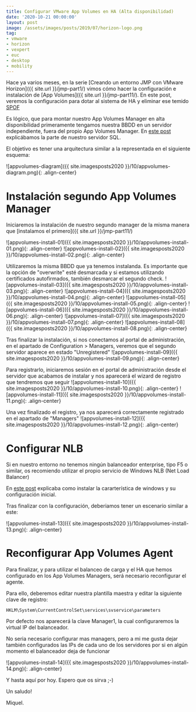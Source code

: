 ```yaml
---
title: Configurar VMware App Volumes en HA (Alta disponibilidad)
date: '2020-10-21 00:00:00'
layout: post
image: /assets/images/posts/2019/07/horizon-logo.png
tag:
- vmware
- horizon
- vexpert
- euc
- desktop
- mobility
---
```


Hace ya varios meses, en la serie [Creando un entorno JMP con VMware Horizon]({{ site.url }}/jmp-part1/) vimos cómo hacer la configuración e instalación de [App Volumes]({{ site.url }}/jmp-part11/). En este post, veremos la configuración para dotar al sistema de HA y eliminar ese temido [SPOF](https://es.wikipedia.org/wiki/Single_point_of_failure)

Es lógico, que para montar nuestro App Volumes Manager en alta disponibilidad primeramente tengamos nuestra BBDD en un servidor independiente, fuera del propio App Volumes Manager. En [este post](https://miquelmariano.github.io/jmp-part11/) explicábamos la parte de nuestro servidor SQL.

El objetivo es tener una arquitectura similar a la representada en el siguiente esquema:

![appvolumes-diagram]({{ site.imagesposts2020 }}/10/appvolumes-diagram.png){: .align-center} 

# Instalación segundo App Volumes Manager

Iniciaremos la instalación de nuestro segundo manager de la misma manera que [instalamos el primero]({{ site.url }}/jmp-part11/)

![appvolumes-install-01]({{ site.imagesposts2020 }}/10/appvolumes-install-01.png){: .align-center} 
![appvolumes-install-02]({{ site.imagesposts2020 }}/10/appvolumes-install-02.png){: .align-center}

Utilizaremos la misma BBDD que ya tenemos instalanda. Es importante que la opción de "overwrite" esté desmarcada y si estamos utilizando certificados autofirmados, también desmarcar el segundo check. 
![appvolumes-install-03]({{ site.imagesposts2020 }}/10/appvolumes-install-03.png){: .align-center} 
![appvolumes-install-04]({{ site.imagesposts2020 }}/10/appvolumes-install-04.png){: .align-center} 
![appvolumes-install-05]({{ site.imagesposts2020 }}/10/appvolumes-install-05.png){: .align-center} 
![appvolumes-install-06]({{ site.imagesposts2020 }}/10/appvolumes-install-06.png){: .align-center} 
![appvolumes-install-07]({{ site.imagesposts2020 }}/10/appvolumes-install-07.png){: .align-center} 
![appvolumes-install-08]({{ site.imagesposts2020 }}/10/appvolumes-install-08.png){: .align-center}

Tras finalizar la instalación, si nos conectamos al portal de administración, en el apartado de Configuration > Managers, veremos que el segundo servidor aparece en estado "Unregistered" 
![appvolumes-install-09]({{ site.imagesposts2020 }}/10/appvolumes-install-09.png){: .align-center} 

Para registrarlo, iniciaremos sesión en el portal de administración desde el servidor que acabamos de instalar y nos aparecerá el wizard de registro que tendremos que seguir
![appvolumes-install-10]({{ site.imagesposts2020 }}/10/appvolumes-install-10.png){: .align-center} 
![appvolumes-install-11]({{ site.imagesposts2020 }}/10/appvolumes-install-11.png){: .align-center} 

Una vez finalizado el registro, ya nos aparecerá correctamente registrado en el apartado de "Managers"
![appvolumes-install-12]({{ site.imagesposts2020 }}/10/appvolumes-install-12.png){: .align-center} 

# Configurar NLB

Si en nuestro entorno no tenemos ningún balanceador enterprise, tipo F5 o similar, os recomiendo utilizar el propio servicio de Windows NLB (Net Load Balancer)

En [este post](https://miquelmariano.github.io/jmp-part5/) explicaba como instalar la cararterística de windows y su configuración inicial.

Tras finalizar con la configuración, deberiamos tener un escenario similar a este:

![appvolumes-install-13]({{ site.imagesposts2020 }}/10/appvolumes-install-13.png){: .align-center} 

# Reconfigurar App Volumes Agent

Para finalizar, y para utilizar el balanceo de carga y el HA que hemos configurado en los App Volumes Managers, será necesario reconfigurar el agente.

Para ello, deberemos editar nuestra plantilla maestra y editar la siguiente clave de registro:

`HKLM\System\CurrentControlSet\services\svservice\parameters`

Por defecto nos aparecerá la clave Manager1, la cual configuraremos la virtual IP del balanceador.

No seria necesario configurar mas managers, pero a mi me gusta dejar también configurados las IPs de cada uno de los servidores por si en algún momento el balanceador deja de funcionar

![appvolumes-install-14]({{ site.imagesposts2020 }}/10/appvolumes-install-14.png){: .align-center} 

Y hasta aquí por hoy. Espero que os sirva ;-)

Un saludo!

Miquel.


